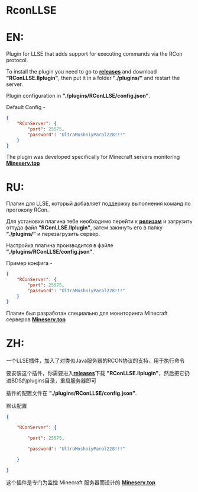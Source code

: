 # RconLLSE 

# EN: 
Plugin for LLSE that adds support for executing commands via the RCon protocol.

To install the plugin you need to go to [**releases**](https://github.com/mineserv-top/RconLLSE/releases/) and download **"RConLLSE.llplugin"**, then put it in a folder **"./plugins/"** and restart the server.

Plugin configuration in **"./plugins/RConLLSE/config.json"**.

Default Config -

```json 
{
    "RConServer": {
        "port": 25575,
        "password": "UltraMoshniyParol228!!!"
    }
}
```
The plugin was developed specifically for Minecraft servers monitoring [**Mineserv.top**](https://mineserv.top)

# RU:
Плагин для LLSE, который добавляет поддержку выполнения команд по протоколу RCon.

Для установки плагина тебе необходимо перейти к [**релизам**](https://github.com/mineserv-top/RconLLSE/releases/) и загрузить оттуда файл **"RConLLSE.llplugin"**, затем закинуть его в папку **"./plugins/"** и перезагрузить сервер.

Настройка плагина производится в файле **"./plugins/RConLLSE/config.json"**.

Пример конфига -

```json 
{
    "RConServer": {
        "port": 25575,
        "password": "UltraMoshniyParol228!!!"
    }
}
```

Плагин был разработан специально для мониторинга Minecraft серверов [**Mineserv.top**](https://mineserv.top)

# ZH:

一个LLSE插件，加入了对类似Java服务器的RCON协议的支持，用于执行命令

要安装这个插件，你需要进入[**releases**](https://github.com/mineserv-top/RconLLSE/releases/)下载 **"RConLLSE.llplugin"**，然后把它扔进BDS的plugins目录，重启服务器即可

插件的配置文件在 **"./plugins/RConLLSE/config.json"**.

默认配置

```json
{

    "RConServer": {

        "port": 25575,

        "password": "UltraMoshniyParol228!!!"

    }

}
```

这个插件是专门为监控 Minecraft 服务器而设计的 [**Mineserv.top**](https://mineserv.top)
